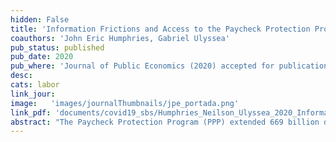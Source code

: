 ```yaml
---
hidden: False
title: 'Information Frictions and Access to the Paycheck Protection Program'
coauthors: 'John Eric Humphries, Gabriel Ulyssea'
pub_status: published
pub_date: 2020
pub_where: 'Journal of Public Economics (2020) accepted for publication'
desc:
cats: labor
link_jour:
image:   'images/journalThumbnails/jpe_portada.png'
link_pdf: 'documents/covid19_sbs/Humphries_Neilson_Ulyssea_2020_InformationFrictions.pdf'
abstract: "The Paycheck Protection Program (PPP) extended 669 billion dollars of forgivable loans in an unprecedented effort to support small businesses affected by the COVID-19 crisis. This paper provides evidence that information frictions and the ``first-come, first-served'' design of the PPP program skewed its resources towards larger firms and may have permanently reduced it's effectiveness. Using new daily survey data on small businesses in the U.S., we show that the smallest businesses were less aware of the PPP and less likely to apply. If they did apply, the smallest businesses applied later, faced longer processing times, and were less likely to have their application approved. These frictions may have mattered, as businesses that received aid report fewer layoffs, higher employment, and improved expectations about the future."
---
```

